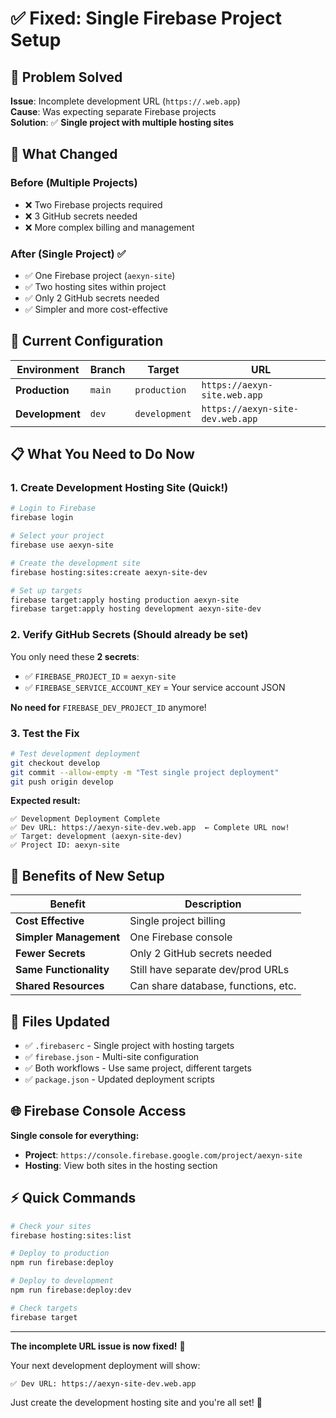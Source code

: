 # ✅ Fixed: Single Firebase Project Setup

## 🎯 **Problem Solved**

**Issue**: Incomplete development URL (`https://.web.app`)  
**Cause**: Was expecting separate Firebase projects  
**Solution**: ✅ **Single project with multiple hosting sites**

## 🔄 **What Changed**

### **Before** (Multiple Projects)
- ❌ Two Firebase projects required
- ❌ 3 GitHub secrets needed
- ❌ More complex billing and management

### **After** (Single Project) ✅
- ✅ One Firebase project (`aexyn-site`)
- ✅ Two hosting sites within project
- ✅ Only 2 GitHub secrets needed
- ✅ Simpler and more cost-effective

## 🚀 **Current Configuration**

| Environment | Branch | Target | URL |
|-------------|--------|---------|-----|
| **Production** | `main` | `production` | `https://aexyn-site.web.app` |
| **Development** | `dev` | `development` | `https://aexyn-site-dev.web.app` |

## 📋 **What You Need to Do Now**

### 1. **Create Development Hosting Site** (Quick!)
```bash
# Login to Firebase
firebase login

# Select your project
firebase use aexyn-site

# Create the development site
firebase hosting:sites:create aexyn-site-dev

# Set up targets
firebase target:apply hosting production aexyn-site
firebase target:apply hosting development aexyn-site-dev
```

### 2. **Verify GitHub Secrets** (Should already be set)
You only need these **2 secrets**:
- ✅ `FIREBASE_PROJECT_ID` = `aexyn-site`
- ✅ `FIREBASE_SERVICE_ACCOUNT_KEY` = Your service account JSON

**No need for** `FIREBASE_DEV_PROJECT_ID` anymore!

### 3. **Test the Fix**
```bash
# Test development deployment
git checkout develop
git commit --allow-empty -m "Test single project deployment"
git push origin develop
```

**Expected result:**
```
✅ Development Deployment Complete
✅ Dev URL: https://aexyn-site-dev.web.app  ← Complete URL now!
✅ Target: development (aexyn-site-dev)
✅ Project ID: aexyn-site
```

## 🎉 **Benefits of New Setup**

| Benefit | Description |
|---------|-------------|
| **Cost Effective** | Single project billing |
| **Simpler Management** | One Firebase console |
| **Fewer Secrets** | Only 2 GitHub secrets needed |
| **Same Functionality** | Still have separate dev/prod URLs |
| **Shared Resources** | Can share database, functions, etc. |

## 🔧 **Files Updated**

- ✅ `.firebaserc` - Single project with hosting targets
- ✅ `firebase.json` - Multi-site configuration
- ✅ Both workflows - Use same project, different targets
- ✅ `package.json` - Updated deployment scripts

## 🌐 **Firebase Console Access**

**Single console for everything:**
- **Project**: `https://console.firebase.google.com/project/aexyn-site`
- **Hosting**: View both sites in the hosting section

## ⚡ **Quick Commands**

```bash
# Check your sites
firebase hosting:sites:list

# Deploy to production
npm run firebase:deploy

# Deploy to development
npm run firebase:deploy:dev

# Check targets
firebase target
```

---

**The incomplete URL issue is now fixed!** 🎯

Your next development deployment will show:
```
✅ Dev URL: https://aexyn-site-dev.web.app
```

Just create the development hosting site and you're all set! 🚀 